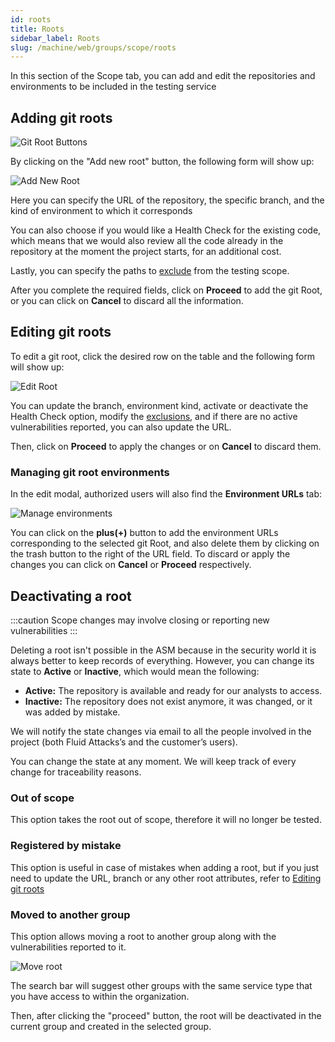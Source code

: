 ```yaml
---
id: roots
title: Roots
sidebar_label: Roots
slug: /machine/web/groups/scope/roots
---
```


In this section of the Scope tab,
you can add and edit
the repositories and environments
to be included in the testing service

## Adding git roots

![Git Root Buttons](https://res.cloudinary.com/fluid-attacks/image/upload/v1622211880/docs/web/groups/scope/git_root_buttons_pviqnf.webp)

By clicking on the "Add new root" button, the following form will show up:

![Add New Root](https://res.cloudinary.com/fluid-attacks/image/upload/v1622211896/docs/web/groups/scope/add_new_root_nql2hc.webp)

Here you can specify the URL of the repository, the specific branch, and the
kind of environment to which it corresponds

You can also choose
if you would like a Health Check
for the existing code,
which means that we would also review
all the code already in the repository
at the moment the project starts,
for an additional cost.

Lastly, you can specify the paths to
[exclude](/machine/web/groups/scope/exclusions)
from the testing scope.

After you complete the required fields,
click on **Proceed**
to add the git Root,
or you can click on **Cancel**
to discard all the information.

## Editing git roots

To edit a git root, click the desired row on the table and the following form
will show up:

![Edit Root](https://res.cloudinary.com/fluid-attacks/image/upload/v1622211880/docs/web/groups/scope/edit_root_whbob4.webp)

You can update the branch, environment kind,
activate or deactivate the Health Check option,
modify the [exclusions](/machine/web/groups/scope/exclusions), and if there
are no active vulnerabilities reported, you can also update the URL.

Then, click on **Proceed**
to apply the changes
or on **Cancel** to discard them.

### Managing git root environments

In the edit modal, authorized users will also find the **Environment URLs**
tab:

![Manage environments](https://res.cloudinary.com/fluid-attacks/image/upload/v1622211895/docs/web/groups/scope/manage_envs_ywyggq.webp)

You can click on the **plus(+)** button
to add the environment URLs
corresponding to the selected git Root,
and also delete them
by clicking on the trash button
to the right of the URL field.
To discard or apply the changes
you can click on **Cancel**
or **Proceed** respectively.

## Deactivating a root

:::caution
Scope changes may involve closing or reporting new vulnerabilities
:::

Deleting a root isn't possible in the ASM because in the security world it is
always better to keep records of everything.
However, you can change its state to **Active** or **Inactive**, which would
mean the following:

- **Active:**
  The repository is available and ready for our analysts to access.
- **Inactive:**
  The repository does not exist anymore, it was changed, or it was added by
  mistake.

We will notify the state changes via email to all the people involved in the
project (both Fluid Attacks’s and the customer’s users).

You can change the state at any moment. We will keep track of every change for
traceability reasons.

### Out of scope

This option takes the root out of scope, therefore it will no longer be tested.

### Registered by mistake

This option is useful in case of mistakes when adding a root, but if you just
need to update the URL, branch or any other root attributes,
refer to [Editing git roots](#editing-git-roots)

### Moved to another group

This option allows moving a root to another group along with the
vulnerabilities reported to it.

![Move root](https://res.cloudinary.com/fluid-attacks/image/upload/v1634230160/docs/web/groups/scope/move_root.png)

The search bar will suggest other groups with the same service type that you
have access to within the organization.

Then, after clicking the "proceed" button, the root will be deactivated in the
current group and created in the selected group.
